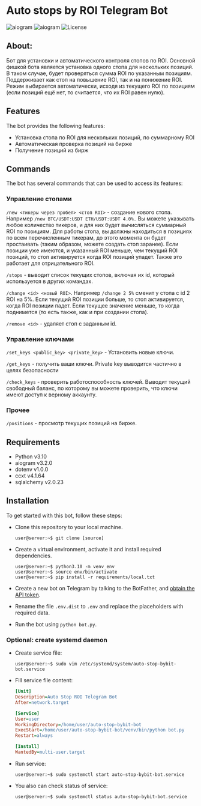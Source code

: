 # Auto stops by ROI Telegram Bot

![aiogram](https://img.shields.io/badge/python-v3.10-blue.svg?logo=python&logoColor=yellow) ![aiogram](https://img.shields.io/badge/aiogram-v3-blue.svg?logo=telegram) ![License](https://img.shields.io/badge/license-MIT-blue.svg)

## About:
Бот для установки и автоматического контроля стопов по ROI. Основной фишкой бота является установка одного стопа для
нескольких позиций. В таком случае, будет проверяться сумма ROI по указанным позициям. Поддерживает как стоп на 
повышение ROI, так и на понижение ROI. Режим выбирается автоматически, исходя из текущего ROI по позициям 
(если позиций ещё нет, то считается, что их ROI равен нулю). 

## Features

The bot provides the following features:

- Установка стопа по ROI для нескольких позиций, по суммарному ROI
- Автоматическая проверка позиций на бирже
- Получение позиций из бирж

## Commands

The bot has several commands that can be used to access its features:


### Управление стопами 

`/new <тикеры через пробел> <стоп ROI>` - создание нового стопа. Например `/new BTC/USDT:USDT ETH/USDT:USDT 4.0%.`
 Вы можете указывать любое количество тикеров, и для них будет вычисляться суммарный ROI по позициям.
 Для работы стопа, вы должны находиться в позициях по всем перечисленным тикерам, до этого момента он будет простаивать 
 (таким образом, можете создать стоп заранее). Если позиции уже имеются, и указанный ROI меньше, чем текущий ROI позиций, то стоп активируется когда ROI позиций упадет. Также это работает для отрицательного ROI.

`/stops` - выводит список текущих стопов, включая их id, который используется в других командах.

 `/change <id> <новый ROI>`. Например  `/change 2 5%` сменит у стопа с id 2 ROI на 5%. Если текущий ROI позиции 
 больше, то стоп активируется, когда ROI позиции падет. Если текущее значение меньше, то когда поднимется
 (то есть также, как и при создании стопа). 

 `/remove <id>` - удаляет стоп с заданным id.

### Управление ключами 

 `/set_keys <public_key> <private_key>` - Установить новые ключи. 

 `/get_keys` - получить ваши ключи. Private key выводится частично в целях безопасности

 `/check_keys` - проверить работоспособность ключей. Выводит текущий свободный баланс, по которому вы можете проверить, 
 что ключи имеют доступ к верному аккаунту.

### Прочее 

 `/positions` - просмотр текущих позиций на бирже.

## Requirements

- Python v3.10
- aiogram v3.2.0
- dotenv v1.0.0
- ccxt v4.1.64
- sqlalchemy v2.0.23

## Installation

To get started with this bot, follow these steps:

- Clone this repository to your local machine.

    ```console
    user@server:~$ git clone [source]
    ```

- Create a virtual environment, activate it and install required dependencies.

    ```console
    user@server:~$ python3.10 -m venv env
    user@server:~$ source env/bin/activate
    user@server:~$ pip install -r requirements/local.txt
    ```

- Create a new bot on Telegram by talking to the BotFather, and [obtain the API token](https://www.siteguarding.com/en/how-to-get-telegram-bot-api-token).

- Rename the file `.env.dist` to `.env` and replace the placeholders with required data.

- Run the bot using `python bot.py`.

### Optional: create systemd daemon
- Create service file:
    ```console
    user@server:~$ sudo vim /etc/systemd/system/auto-stop-bybit-bot.service
    ```
- Fill service file content:
    ```ini
    [Unit]
    Description=Auto Stop ROI Telegram Bot
    After=network.target
    
    [Service]
    User=user
    WorkingDirectory=/home/user/auto-stop-bybit-bot
    ExecStart=/home/user/auto-stop-bybit-bot/venv/bin/python bot.py
    Restart=always
    
    [Install]
    WantedBy=multi-user.target
    ```
- Run service:
    ```console
    user@server:~$ sudo systemctl start auto-stop-bybit-bot.service
    ```
- You also can check status of service:
    ```console
    user@server:~$ sudo systemctl status auto-stop-bybit-bot.service
    ```

